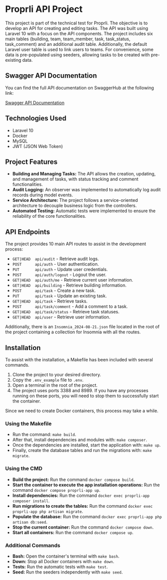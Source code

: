 # Proprli API Project

This project is part of the technical test for Proprli. The objective is to develop an API for creating and editing tasks. The API was built using Laravel 10 with a focus on the API components. The project includes six main tables (building, team, team_member, task, task_status, task_comment) and an additional audit table. Additionally, the default Laravel user table is used to link users to teams. For convenience, some data is pre-populated using seeders, allowing tasks to be created with pre-existing data.

## Swagger API Documentation

You can find the full API documentation on SwaggerHub at the following link:

[Swagger API Documentation](https://app.swaggerhub.com/apis/victalmeida/Proprli/1.0.0)

## Technologies Used

- Laravel 10
- Docker
- MySQL
- JWT (JSON Web Token)

## Project Features

- **Building and Managing Tasks:** The API allows the creation, updating, and management of tasks, with status tracking and comment functionalities.
- **Audit Logging:** An observer was implemented to automatically log audit records during model events.
- **Service Architecture:** The project follows a service-oriented architecture to decouple business logic from the controllers.
- **Automated Testing:** Automatic tests were implemented to ensure the reliability of the core functionalities.

## API Endpoints

The project provides 10 main API routes to assist in the development process:

- `GET|HEAD  api/audit` - Retrieve audit logs.
- `POST      api/auth` - User authentication.
- `PUT       api/auth` - Update user credentials.
- `POST      api/auth/logout` - Logout the user.
- `GET|HEAD  api/auth/me` - Retrieve current user information.
- `GET|HEAD  api/building` - Retrieve building information.
- `POST      api/task` - Create a new task.
- `PUT       api/task` - Update an existing task.
- `GET|HEAD  api/task` - Retrieve tasks.
- `POST      api/task/comment` - Add a comment to a task.
- `GET|HEAD  api/task/status` - Retrieve task statuses.
- `GET|HEAD  api/user` - Retrieve user information.

Additionally, there is an `Insomnia_2024-08-21.json` file located in the root of the project containing a collection for Insomnia with all the routes.

## Installation

To assist with the installation, a Makefile has been included with several commands.

1. Clone the project to your desired directory.
2. Copy the `.env_example` file to `.env`.
3. Open a terminal in the root of the project.
4. The project uses ports 3388 and 8989. If you have any processes running on these ports, you will need to stop them to successfully start the container.

Since we need to create Docker containers, this process may take a while. 

### Using the Makefile

- Run the command: `make build`.
- After that, install dependencies and modules with: `make composer`.
- Once the dependencies are installed, start the application with: `make up`.
- Finally, create the database tables and run the migrations with: `make migrate`.

### Using the CMD

- **Build the project:** Run the command `docker compose build`.
- **Start the container to execute the app installation operations:** Run the command `docker compose proprli-app up`.
- **Install dependencies:** Run the command `docker exec proprli-app composer install`.
- **Run migrations to create the tables:** Run the command `docker exec proprli-app php artisan migrate`.
- **Populate the database:** Run the command `docker exec proprli-app php artisan db:seed`.
- **Stop the current container:** Run the command `docker compose down`.
- **Start all containers:** Run the command `docker compose up`.

### Additional Commands

- **Bash:** Open the container's terminal with `make bash`.
- **Down:** Stop all Docker containers with `make down`.
- **Tests:** Run the automatic tests with `make test`.
- **Seed:** Run the seeders independently with `make seed`.
